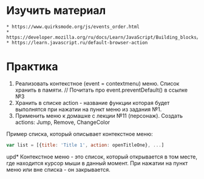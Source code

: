 # Изучить материал
    * https://www.quirksmode.org/js/events_order.html
    * https://developer.mozilla.org/ru/docs/Learn/JavaScript/Building_blocks/%D0%A1%D0%BE%D0%B1%D1%8B%D1%82%D0%B8%D1%8F
    * https://learn.javascript.ru/default-browser-action
# Практика

1. Реализовать контекстное (event = contextmenu) меню. Список хранить в памяти. // Почитать про event.preventDefault() в ссылке №3
2. Хранить в списке action - название функции которая будет выполнятся при нажатии на пункт меню из задания №1.
3. Применить меню к домашке с лекции №11 (персонаж). Создать actions: Jump, Remove, ChangeColor

Пример списка, который описывает контекстное меню:
```javascript
var list = [{title: 'Title 1', action: openTitleOne}, ...]
```

upd* Контекстное меню - это список, который открывается в том месте, где находится курсор мыши в данный момент. При нажатии на пункт меню или вне списка - он закрывается.